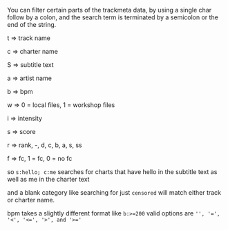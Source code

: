 You can filter certain parts of the trackmeta data, by using a single char follow by a colon, and the search term is terminated by a semicolon or the end of the string.

t => track name

c => charter name

S => subtitle text

a => artist name

b => bpm

w => 0 = local files, 1 = workshop files

i => intensity

s => score

r => rank, -, d, c, b, a, s, ss

f => fc, 1 = fc, 0 = no fc

so `s:hello; c:me` searches for charts that have hello in the subtitle text as well as me in the charter text 

and a blank category like searching for just `censored` will match either track or charter name.

bpm takes a slightly different format like `b:>=200` valid options are `'', '=', '<', '<=', '>', and '>='`
